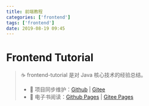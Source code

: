 ```yaml
---
title: 前端教程
categories: ['frontend']
tags: ['frontend']
date: 2019-08-19 09:45
---
```


# Frontend Tutorial

> :coffee: frontend-tutorial 是对 Java 核心技术的经验总结。
>
> - :repeat: 项目同步维护：[Github](https://github.com/dunwu/frontend-tutorial/) | [Gitee](https://gitee.com/turnon/frontend-tutorial/)
> - :book: 电子书阅读：[Github Pages](https://dunwu.github.io/frontend-tutorial/) | [Gitee Pages](http://turnon.gitee.io/frontend-tutorial/)
